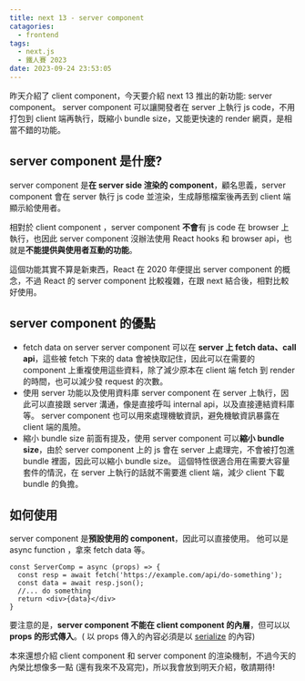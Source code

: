 ```yaml
---
title: next 13 - server component
catagories:
  - frontend
tags:
  - next.js
  - 鐵人賽 2023
date: 2023-09-24 23:53:05
---
```


昨天介紹了 client component，今天要介紹 next 13 推出的新功能: server component。
server component 可以讓開發者在 server 上執行 js code，不用打包到 client 端再執行，既縮小 bundle size，又能更快速的 render 網頁，是相當不錯的功能。

## server component 是什麼?
server component 是**在 server side 渲染的 component**，顧名思義，server component 會在 server 執行 js code 並渲染，生成靜態檔案後再丟到 client 端顯示給使用者。

相對於 client component ，server component **不會**有 js code 在 browser 上執行，也因此 server component 沒辦法使用 React hooks 和 browser api，也就是**不能提供與使用者互動的功能**。

這個功能其實不算是新東西，React 在 2020 年便提出 server component 的概念，不過 React 的 server component 比較複雜，在跟 next 結合後，相對比較好使用。

## server component 的優點
- fetch data on server
server component 可以在 **server 上 fetch data、call api**，這些被 fetch 下來的 data 會被快取記住，因此可以在需要的 component 上重複使用這些資料，除了減少原本在 client 端 fetch 到 render 的時間，也可以減少發 request 的次數。
- 使用 server 功能以及使用資料庫
server component 在 server 上執行，因此可以直接跟 server 溝通，像是直接呼叫 internal api，以及直接連結資料庫等。
server component 也可以用來處理機敏資訊，避免機敏資訊暴露在 client 端的風險。
- 縮小 bundle size
前面有提及，使用 server component 可以**縮小 bundle size**，由於 server component 上的 js 會在 server 上處理完，不會被打包進 bundle 裡面，因此可以縮小 bundle size。
這個特性很適合用在需要大容量套件的情況，在 server 上執行的話就不需要進 client 端，減少 client 下載 bundle 的負擔。

## 如何使用
server component 是**預設使用的 component**，因此可以直接使用。
他可以是 async function ，拿來 fetch data 等。
```typescript=
const ServerComp = async (props) => {
  const resp = await fetch('https://example.com/api/do-something');
  const data = await resp.json();
  //... do something
  return <div>{data}</div>
}
```
要注意的是，**server component 不能在 client component 的內層**，但可以以**props 的形式傳入**。( 以 props 傳入的內容必須是以 [serialize](https://developer.mozilla.org/en-US/docs/Glossary/Serialization) 的內容)

本來還想介紹 client component 和 server component 的渲染機制，不過今天的內榮比想像多一點 (還有我來不及寫完)，所以我會放到明天介紹，敬請期待!